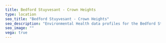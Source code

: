 ```yaml
---
title: Bedford Stuyvesant - Crown Heights
type: location
seo_title: "Bedford Stuyvesant - Crown Heights"
seo_description: "Environmental Health data profiles for the Bedford Stuyvesant - Crown Heights neighborhood of NYC."
seo_image: ""
vega: true
---
```

